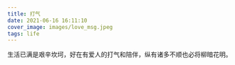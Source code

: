 ```yaml
---
title: 打气
date: 2021-06-16 16:11:10
cover_image: images/love_msg.jpeg
tags: life
---
```


生活已满是艰辛坎坷，好在有爱人的打气和陪伴，纵有诸多不顺也必将柳暗花明。
